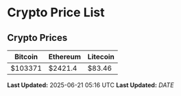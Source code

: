 # Crypto Price List

## Crypto Prices
| Bitcoin | Ethereum | Litecoin |
| ------- | -------- | -------- |
| $103371 | $2421.4 | $83.46 |
**Last Updated:** 2025-06-21 05:16 UTC
**Last Updated:** $DATE$
